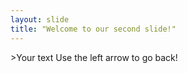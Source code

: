 ```yaml
---
​layout​: ​slide​
​title​: ​"​Welcome to our second slide!​"​
---
```

​>Your text​
​Use the left arrow to go back!
